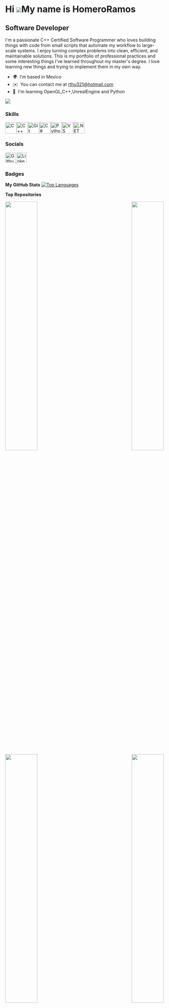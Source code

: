 Hi ![](https://user-images.githubusercontent.com/18350557/176309783-0785949b-9127-417c-8b55-ab5a4333674e.gif)My name is HomeroRamos
===================================================================================================================================

Software Developer
------------------

I'm a passionate C++ Certified Software Programmer who loves building things with code from small scripts that automate my workflow to large-scale systems. I enjoy turning complex problems into clean, efficient, and maintainable solutions.
This is my portfolio of professional practices and some interesting things I've learned throughout my master's degree. I love learning new things and trying to implement them in my own way.
* 🌍  I'm based in Mexico
* ✉️  You can contact me at [rthu321@hotmail.com](mailto:rthu321@hotmail.com)
* 🧠  I'm learning OpenGL,C++,UnrealEngine and Python

<a href="https://www.github.com/HR2590" target="_blank" rel="noreferrer"><img
src="https://img.shields.io/github/followers/HR2590?logo=github&style=for-the-badge&color=0891b2&labelColor=1c1917" /></a>

### Skills


<p align="left">
<a href="https://docs.microsoft.com/en-us/cpp/?view=msvc-170" target="_blank" rel="noreferrer"><img src="https://raw.githubusercontent.com/danielcranney/readme-generator/main/public/icons/skills/c-colored.svg" width="36" height="36" alt="C" title="C"/></a><a href="https://docs.microsoft.com/en-us/cpp/?view=msvc-170" target="_blank" rel="noreferrer"><img src="https://raw.githubusercontent.com/danielcranney/readme-generator/main/public/icons/skills/cplusplus-colored.svg" width="36" height="36" alt="C++" title="C++"/></a><a href="https://git-scm.com/" target="_blank" rel="noreferrer"><img src="https://raw.githubusercontent.com/danielcranney/readme-generator/main/public/icons/skills/git-colored.svg" width="36" height="36" alt="Git" title="Git"/></a><a href="https://docs.microsoft.com/en-us/dotnet/csharp/" target="_blank" rel="noreferrer"><img src="https://raw.githubusercontent.com/danielcranney/readme-generator/main/public/icons/skills/csharp-colored.svg" width="36" height="36" alt="C#" title="C#"/></a><a href="https://www.python.org/" target="_blank" rel="noreferrer"><img src="https://raw.githubusercontent.com/danielcranney/readme-generator/main/public/icons/skills/python-colored.svg" width="36" height="36" alt="Python" title="Python"/></a><a href="https://code.visualstudio.com/" target="_blank" rel="noreferrer"><img src="https://raw.githubusercontent.com/danielcranney/readme-generator/main/public/icons/skills/visualstudiocode-colored.svg" width="36" height="36" alt="VS Code" title="VS Code"/></a><a href="https://dotnet.microsoft.com/en-us/" target="_blank" rel="noreferrer"><img src="https://raw.githubusercontent.com/danielcranney/readme-generator/main/public/icons/skills/dot-net-colored.svg" width="36" height="36" alt=".NET" title=".NET"/></a>
</p>


### Socials

<p align="left"> <a href="https://www.github.com/HR2590" target="_blank" rel="noreferrer"> <picture> <source media="(prefers-color-scheme: dark)" srcset="https://raw.githubusercontent.com/danielcranney/readme-generator/main/public/icons/socials/github-dark.svg" /> <source media="(prefers-color-scheme: light)" srcset="https://raw.githubusercontent.com/danielcranney/readme-generator/main/public/icons/socials/github.svg" /> <img src="https://raw.githubusercontent.com/danielcranney/readme-generator/main/public/icons/socials/github.svg" width="32" height="32" alt="Github" title="Github" /> </picture> </a> <a href="https://www.linkedin.com/in/homero-ramos-71401661/" target="_blank" rel="noreferrer"> <picture> <source media="(prefers-color-scheme: dark)" srcset="https://raw.githubusercontent.com/danielcranney/readme-generator/main/public/icons/socials/linkedin-dark.svg" /> <source media="(prefers-color-scheme: light)" srcset="https://raw.githubusercontent.com/danielcranney/readme-generator/main/public/icons/socials/linkedin.svg" /> <img src="https://raw.githubusercontent.com/danielcranney/readme-generator/main/public/icons/socials/linkedin.svg" width="32" height="32" alt="LinkedIn" title="LinkedIn" /> </picture> </a></p>

### Badges

<b>My GitHub Stats</b>
<a href="https://github.com/HR2590" align="left"><img src="https://github-readme-stats.vercel.app/api/top-langs/?username=HR2590&langs_count=10&title_color=0891b2&text_color=ffffff&icon_color=0891b2&bg_color=1c1917&hide_border=true&locale=en&custom_title=Top%20%Languages" alt="Top Languages" /></a>

<b>Top Repositories</b>

<div width="100%" align="center"><a href="https://github.com/HR2590/OpenGL_Scene_ObjLoader_GLAD" align="left"><img align="left" width="45%" src="https://github-readme-stats.vercel.app/api/pin/?username=HR2590&repo=OpenGL_Scene_ObjLoader_GLAD&title_color=0891b2&text_color=ffffff&icon_color=0891b2&bg_color=1c1917&hide_border=true&locale=en" /></a><a href="https://github.com/HR2590/WarriorGameAbilities_GAS_UE5" align="right"><img align="right" width="45%" src="https://github-readme-stats.vercel.app/api/pin/?username=HR2590&repo=WarriorGameAbilities_GAS_UE5&title_color=0891b2&text_color=ffffff&icon_color=0891b2&bg_color=1c1917&hide_border=true&locale=en" /></a></div><br /><br /><br /><br /><br /><br /><br />

<br /><br /><br /><br /><br />

<div width="100%" align="center"><a href="https://github.com/HR2590/ToolProjectCleanerJsonLog_UE5" align="left"><img align="left" width="45%" src="https://github-readme-stats.vercel.app/api/pin/?username=HR2590&repo=ToolProjectCleanerJsonLog_UE5&title_color=0891b2&text_color=ffffff&icon_color=0891b2&bg_color=1c1917&hide_border=true&locale=en" /></a><a href="https://github.com/HR2590/ProceduralDungeonGeneratorTool_UE5" align="right"><img align="right" width="45%" src="https://github-readme-stats.vercel.app/api/pin/?username=HR2590&repo=ProceduralDungeonGeneratorTool_UE5&title_color=0891b2&text_color=ffffff&icon_color=0891b2&bg_color=1c1917&hide_border=true&locale=en" /></a></div>
